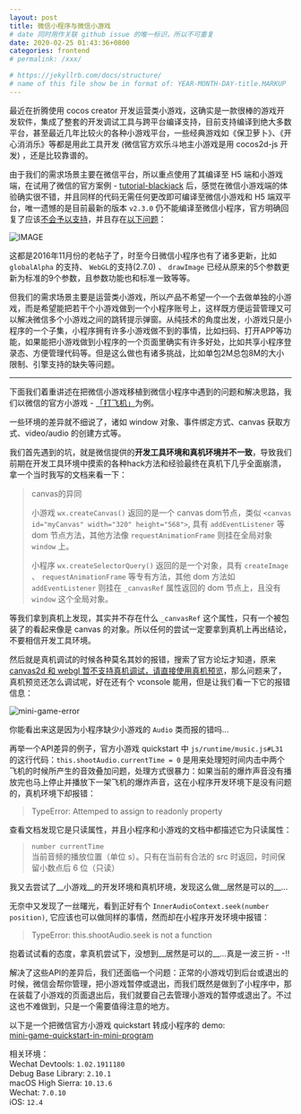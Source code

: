 ```yaml
---
layout: post
title: 微信小程序与微信小游戏
# date 同时用作关联 github issue 的唯一标识，所以不可重复
date: 2020-02-25 01:43:36+0800
categories: frontend
# permalink: /xxx/

# https://jekyllrb.com/docs/structure/
# name of this file show be in format of: YEAR-MONTH-DAY-title.MARKUP
---
```



最近在折腾使用 cocos creator 开发运营类小游戏，这确实是一款很棒的游戏开发软件，集成了整套的开发调试工具与跨平台编译支持，目前支持编译到绝大多数平台，甚至最近几年比较火的各种小游戏平台，一些经典游戏如《保卫萝卜》、《开心消消乐》等都是用此工具开发 (微信官方欢乐斗地主小游戏是用 cocos2d-js 开发) ，还是比较靠谱的。

由于我们的需求场景主要在微信平台，所以重点使用了其编译至 H5 端和小游戏端，在试用了微信的官方案例 - [tutorial-blackjack](https://github.com/cocos-creator/tutorial-blackjack) 后，感觉在微信小游戏端的体验确实很不错，并且同样的代码无需任何更改即可编译至微信小游戏和 H5 端双平台，唯一遗憾的是目前最新的版本 `v2.3.0` 仍不能编译至微信小程序，官方明确回复了应该[不会予以支持](https://forum.cocos.org/t/cocos/39940/7)，并且存在[以下问题](https://forum.cocos.org/t/topic/41002/6)：  

![IMAGE](https://cdn.jsdelivr.net/gh/xwenliang/gallery2022/2022-4-18-9aefd5895d.jpg)  

这都是2016年11月份的老帖子了，时至今日微信小程序也有了诸多更新，比如  `globalAlpha` 的支持、 `WebGL`的支持(2.7.0) 、 `drawImage` 已经从原来的5个参数更新为标准的9个参数，且参数功能也和标准一致等等。

但我们的需求场景主要是运营类小游戏，所以产品不希望一个一个去做单独的小游戏，而是希望能把若干个小游戏做到一个小程序账号上，这样既方便运营管理又可以解决微信多个小游戏之间的跳转提示弹窗。从纯技术的角度出发，小游戏只是小程序的一个子集，小程序拥有许多小游戏做不到的事情，比如扫码、打开APP等功能，如果能把小游戏做到小程序的一个页面里确实有许多好处，比如共享小程序登录态、方便管理代码等。但是这么做也有诸多挑战，比如单包2M总包8M的大小限制、引擎支持的缺失等问题。

---

下面我们着重讲述在把微信小游戏移植到微信小程序中遇到的问题和解决思路，我们以微信的官方小游戏 - [「打飞机」](https://github.com/xwenliang/xwenliang.github.io/tree/master/repro/mini-game-quickstart/)为例。

一些环境的差异就不细说了，诸如 window 对象、事件绑定方式、canvas 获取方式、video/audio 的创建方式等。

我们首先遇到的坑，就是微信提供的**开发工具环境和真机环境并不一致**，导致我们前期在开发工具环境中摸索的各种hack方法和经验最终在真机下几乎全面崩溃，拿一个当时我写的文档来看一下：  
> canvas的异同  
> 
> 小游戏 `wx.createCanvas()` 返回的是一个 canvas dom节点，类似 `<canvas id="myCanvas" width="320" height="568">`, 具有 `addEventListener` 等 dom 节点方法，其他方法像 `requestAnimationFrame` 则挂在全局对象 `window` 上。  
> 
> 小程序 `wx.createSelectorQuery()` 返回的是一个对象，具有 `createImage` 、 `requestAnimationFrame` 等专有方法，其他 dom 方法如 `addEventListener` 则挂在 `_canvasRef` 属性返回的 dom 节点上，且没有 `window` 这个全局对象。  


等我们拿到真机上发现，其实并不存在什么 `_canvasRef` 这个属性，只有一个被包装了的看起来像是 canvas 的对象。所以任何的尝试一定要拿到真机上再出结论，不要相信开发工具环境。

然后就是真机调试的时候各种莫名其妙的报错，搜索了官方论坛才知道，原来 [canvas2d 和 webgl 暂不支持真机调试，请直接使用真机预览](https://developers.weixin.qq.com/community/develop/doc/00044ee36e04601f236971e5c50000)，那么问题来了，真机预览还怎么调试呢，好在还有个 vconsole 能用，但是让我们看一下它的报错信息：  

![mini-game-error](https://cdn.jsdelivr.net/gh/xwenliang/gallery2022/2022-4-18-2cf66f2f83.jpg)  

你能看出来这是因为小程序缺少小游戏的 `Audio` 类而报的错吗...

再举一个API差异的例子，官方小游戏 quickstart 中 `js/runtime/music.js#L31` 的这行代码：`this.shootAudio.currentTime = 0` 是用来处理短时间内击中两个飞机的时候所产生的音效叠加问题，处理方式很暴力：如果当前的爆炸声音没有播放完也马上停止并播放下一架飞机的爆炸声音，这在小程序开发环境下是没有问题的，真机环境下却报错：  
> TypeError: Attemped to assign to readonly property  

查看文档发现它是只读属性，并且小程序和小游戏的文档中都描述它为只读属性：  
> `number currentTime`  
> 当前音频的播放位置（单位 s）。只有在当前有合法的 src 时返回，时间保留小数点后 6 位（只读）  

我又去尝试了__小游戏__的开发环境和真机环境，发现这么做__居然是可以的__...

无奈中又发现了一丝曙光，看到正好有个 `InnerAudioContext.seek(number position)`, 它应该也可以做同样的事情，然而却在小程序开发环境中报错：  
> TypeError: this.shootAudio.seek is not a function  

抱着试试看的态度，拿真机尝试下，没想到__居然是可以的__...真是一波三折 - -!!

解决了这些API的差异后，我们还面临一个问题：正常的小游戏切到后台或退出的时候，微信会帮你管理，把小游戏暂停或退出，而我们既然是做到了小程序中，那在装载了小游戏的页面退出后，我们就要自己去管理小游戏的暂停或退出了。不过这也不难做到，只是一个需要值得注意的地方。

以下是一个把微信官方小游戏 quickstart 转成小程序的 demo:    
[mini-game-quickstart-in-mini-program](https://github.com/xwenliang/xwenliang.github.io/tree/master/repro/mini-game-quickstart-in-mini-program)  

相关环境：  
Wechat Devtools: `1.02.1911180`  
Debug Base Library: `2.10.1`  
macOS High Sierra: `10.13.6`  
Wechat: `7.0.10`  
iOS: `12.4`  

